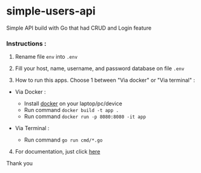 # simple-users-api
Simple API build with Go that had CRUD and Login feature

### Instructions :
1. Rename file ```env``` into ```.env```

2. Fill your host, name, username, and password database on file ```.env```

3. How to run this apps. Choose 1 between "Via docker" or "Via terminal" :
- Via Docker :
    - Install [docker](https://docs.docker.com/get-docker/) on your laptop/pc/device
    - Run command ```docker build -t app .```
    - Run command ```docker run -p 8080:8080 -it app```
    
- Via Terminal :
    - Run command ```go run cmd/*.go```


4. For documentation, just click [here](https://documenter.getpostman.com/view/5627877/TW6wK9Ga)

Thank you
